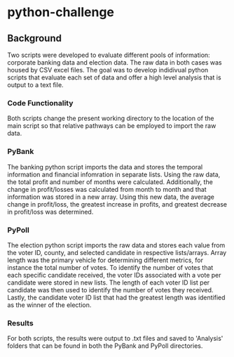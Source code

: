 # python-challenge

## Background 

Two scripts were developed to evaluate different pools of information: corporate banking data and election data. The raw data in both cases was housed by CSV excel files. The goal was to develop indidivual python scripts that evaluate each set of data and offer a high level analysis that is output to a text file.

### Code Functionality

Both scripts change the present working directory to the location of the main script so that relative pathways can be employed to import the raw data.

### PyBank

The banking python script imports the data and stores the temporal information and financial infomration in separate lists. Using the raw data, the total profit and number of months were calculated. Additionally, the change in profit/losses was calculated from month to month and that information was stored in a new array. Using this new data, the average change in profit/loss, the greatest increase in profits, and greatest decrease in profit/loss was determined. 


### PyPoll 

The election python script imports the raw data and stores each value from the voter ID, county, and selected candidate in respective lists/arrays. Array length was the primary vehicle for determining different metrics, for instance the total number of votes. To identify the number of votes that each specific candidate received, the voter IDs associated with a vote per candidate were stored in new lists. The length of each voter ID list per candidate was then used to identify the number of votes they received. Lastly, the candidate voter ID list that had the greatest length was identified as the winner of the election. 


### Results 

For both scripts, the results were output to .txt files and saved to 'Analysis' folders that can be found in both the PyBank and PyPoll directories. 

